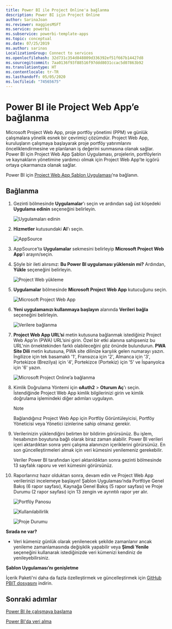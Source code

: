 ```yaml
---
title: Power BI ile Project Online'a bağlanma
description: Power BI için Project Online
author: SarinaJoan
ms.reviewer: maggiesMSFT
ms.service: powerbi
ms.subservice: powerbi-template-apps
ms.topic: conceptual
ms.date: 07/25/2019
ms.author: sarinas
LocalizationGroup: Connect to services
ms.openlocfilehash: 32d731c354d848809d336392ef51f667b14427d8
ms.sourcegitcommit: 7aa0136f93f88516f97ddd8031ccac5d07863b92
ms.translationtype: HT
ms.contentlocale: tr-TR
ms.lasthandoff: 05/05/2020
ms.locfileid: "74565675"
---
```

# <a name="connect-to-project-web-app-with-power-bi"></a>Power BI ile Project Web App’e bağlanma
Microsoft Project Web App, proje portföy yönetimi (PPM) ve günlük çalışmalara yönelik esnek bir çevrimiçi çözümdür. Project Web App, kuruluşların çalışmaya başlayarak proje portföy yatırımlarını önceliklendirmesine ve planlanan iş değerini sunmasına olanak sağlar. Power BI için Project Web App Şablon Uygulaması, projelerin, portföylerin ve kaynakların yönetimine yardımcı olmak için Project Web App’te içgörü ortaya çıkarmanıza olanak sağlar.

Power BI için [Project Web App Şablon Uygulaması](https://appsource.microsoft.com/product/power-bi/pbi_msprojectonline.pbi-microsoftprojectwebapp)’na bağlanın.

## <a name="how-to-connect"></a>Bağlanma

1. Gezinti bölmesinde **Uygulamalar**'ı seçin ve ardından sağ üst köşedeki **Uygulama edinin** seçeneğini belirleyin.

    ![Uygulamaları edinin](media/service-connect-to-project-online/GetApps.png)

2. **Hizmetler** kutusundaki **Al**'ı seçin.
   
   ![AppSource](media/service-connect-to-project-online/AppSource.png)
3. AppSource’ta **Uygulamalar** sekmesini belirleyip **Microsoft Project Web App**’i arayın/seçin.
   
4. Şöyle bir ileti alırsınız: **Bu Power BI uygulaması yüklensin mi?** Ardından, **Yükle** seçeneğini belirleyin. 

   ![Project Web yükleme](media/service-connect-to-project-online/ProjectTile.png)
5. **Uygulamalar** bölmesinde **Microsoft Project Web App** kutucuğunu seçin. 
   
   ![Microsoft Project Web App](media/service-connect-to-project-online/getstarted.png)
6. **Yeni uygulamanızı kullanmaya başlayın** alanında **Verileri bağla** seçeneğini belirleyin.
   
   ![Verilere bağlanma](media/service-connect-to-project-online/mproject.png)
7. **Project Web App URL’si** metin kutusuna bağlanmak istediğiniz Project Web App’in (PWA) URL’sini girin.  Özel bir etki alanına sahipseniz bu URL'nin örnektekinden farklı olabileceğini göz önünde bulundurun. **PWA Site Dili** metin kutusuna, PWA site dilinize karşılık gelen numarayı yazın. İngilizce için tek basamaklı '1', Fransızca için '2', Almanca için '3', Portekizce (Brezilya) için '4', Portekizce (Portekiz) için '5' ve İspanyolca için '6' yazın. 
   
   ![Microsoft Project Online’a bağlanma](media/service-connect-to-project-online/params.png)
8. Kimlik Doğrulama Yöntemi için **oAuth2** \> **Oturum Aç**'ı seçin. İstendiğinde Project Web App kimlik bilgilerinizi girin ve kimlik doğrulama işlemindeki diğer adımları uygulayın.

    > [!NOTE]
    > Bağlandığınız Project Web App için Portföy Görüntüleyicisi, Portföy Yöneticisi veya Yönetici izinlerine sahip olmanız gerekir.

9. Verilerinizin yüklendiğini belirten bir bildirim görürsünüz. Bu işlem, hesabınızın boyutuna bağlı olarak biraz zaman alabilir. Power BI verileri içeri aktardıktan sonra yeni çalışma alanınızın içeriklerini görürsünüz. En son güncelleştirmeleri almak için veri kümesini yenilemeniz gerekebilir. 

    Veriler Power BI tarafından içeri aktarıldıktan sonra gezinti bölmesinde 13 sayfalık raporu ve veri kümesini görürsünüz. 

10. Raporlarınız hazır olduktan sonra, devam edin ve Project Web App verilerinizi incelemeye başlayın! Şablon Uygulaması’nda Portföye Genel Bakış (6 rapor sayfası), Kaynağa Genel Bakış (5 rapor sayfası) ve Proje Durumu (2 rapor sayfası) için 13 zengin ve ayrıntılı rapor yer alır. 

    ![Portföy Panosu](media/service-connect-to-project-online/report1.png)
   
    ![Kullanılabilirlik](media/service-connect-to-project-online/report3.png)
   
    ![Proje Durumu](media/service-connect-to-project-online/report2.png)

**Sırada ne var?**

* Veri kümeniz günlük olarak yenilenecek şekilde zamanlanır ancak yenileme zamanlamasında değişiklik yapabilir veya **Şimdi Yenile** seçeneğini kullanarak istediğinizde veri kümenizi kendiniz de yenileyebilirsiniz.

**Şablon Uygulaması’nı genişletme**

İçerik Paketi'ni daha da fazla özelleştirmek ve güncelleştirmek için [GitHub PBIT dosyasını](https://github.com/OfficeDev/Project-Power-BI-Content-Packs) indirin.

## <a name="next-steps"></a>Sonraki adımlar
[Power BI ile çalışmaya başlama](service-get-started.md)

[Power BI'da veri alma](service-get-data.md)

